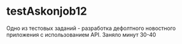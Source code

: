 # testAskonjob12
Одно из тестовых заданий - разработка дефолтного новостного приложения с использованием API. Заняло минут 30-40
